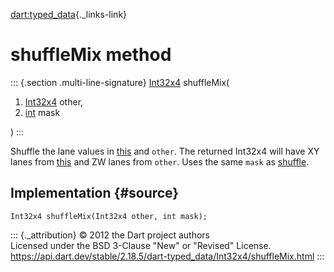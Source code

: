 [dart:typed\_data](../../dart-typed_data/dart-typed_data-library){._links-link}

shuffleMix method
=================

::: {.section .multi-line-signature}
[Int32x4](../int32x4-class) shuffleMix(

1.  [Int32x4](../int32x4-class) other,
2.  [int](../../dart-core/int-class) mask

)
:::

Shuffle the lane values in [this](../int32x4-class) and `other`. The
returned Int32x4 will have XY lanes from [this](../int32x4-class) and ZW
lanes from `other`. Uses the same `mask` as [shuffle](shuffle).

Implementation {#source}
--------------

``` {.language-dart data-language="dart"}
Int32x4 shuffleMix(Int32x4 other, int mask);
```

::: {._attribution}
© 2012 the Dart project authors\
Licensed under the BSD 3-Clause \"New\" or \"Revised\" License.\
<https://api.dart.dev/stable/2.18.5/dart-typed_data/Int32x4/shuffleMix.html>
:::
